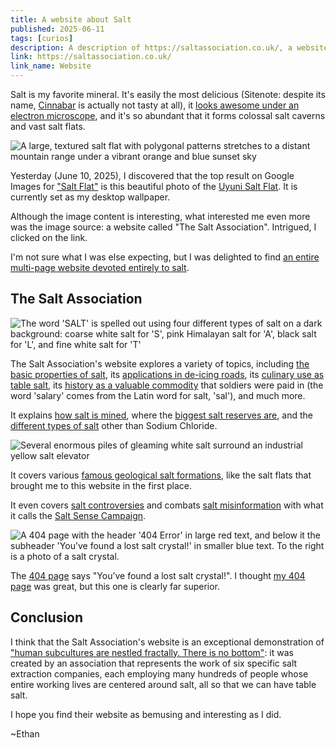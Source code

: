 ```yaml
---
title: A website about Salt
published: 2025-06-11
tags: [curios]
description: A description of https://saltassociation.co.uk/, a website devoted entirely to salt
link: https://saltassociation.co.uk/
link_name: Website
---
```


Salt is my favorite mineral. It's easily the most delicious (Sitenote: despite its name, [Cinnabar](https://en.wikipedia.org/wiki/Cinnabar) is actually not tasty at all), it [looks awesome under an electron microscope](https://salinity.oceansciences.org/media/ed_image_81_salt_crystal.jpg), and it's so abundant that it forms colossal salt caverns and vast salt flats.

![A large, textured salt flat with polygonal patterns stretches to a distant mountain range under a vibrant orange and blue sunset sky](~/salt_flat.webp "A scenic and tasty-looking salt flat")

Yesterday (June 10, 2025), I discovered that the top result on Google Images for ["Salt Flat"](https://www.google.com/search?q=salt+flat&udm=2) is this beautiful photo of the [Uyuni Salt Flat](https://en.wikipedia.org/wiki/Salar_de_Uyuni). It is currently set as my desktop wallpaper.

Although the image content is interesting, what interested me even more was the image source: a website called "The Salt Association". Intrigued, I clicked on the link.

I'm not sure what I was else expecting, but I was delighted to find [an entire multi-page website devoted entirely to salt](https://saltassociation.co.uk/).

## The Salt Association

![The word 'SALT' is spelled out using four different types of salt on a dark background: coarse white salt for 'S', pink Himalayan salt for 'A', black salt for 'L', and fine white salt for 'T'](~/salt_text.webp "The Salt Association must have amazing designers; this header is awesome")

The Salt Association's website explores a variety of topics, including [the basic properties of salt](https://saltassociation.co.uk/education/what-is-salt-and-its-properties/), its [applications in de-icing roads](https://saltassociation.co.uk/de-icing/), its [culinary use as table salt](https://saltassociation.co.uk/white-salt/), its [history as a valuable commodity](https://saltassociation.co.uk/education/salt-history/early-history/) that soldiers were paid in (the word 'salary' comes from the Latin word for salt, 'sal'), and much more.

It explains [how salt is mined](https://saltassociation.co.uk/education/make-salt/), where the [biggest salt reserves are](https://saltassociation.co.uk/education/physical-geography/), and the [different types of salt](https://saltassociation.co.uk/education/chemistry-salt/) other than Sodium Chloride.

![Several enormous piles of gleaming white salt surround an industrial yellow salt elevator](~/salt_mining.webp "I wonder if salt piles are good for sledding on")

It covers various [famous geological salt formations](https://saltassociation.co.uk/education/physical-geography/), like the salt flats that brought me to this website in the first place.

It even covers [salt controversies](https://saltassociation.co.uk/position-statement-government-salt-reduction-strategy/) and combats [salt misinformation](https://saltassociation.co.uk/salt-the-facts/) with what it calls the [Salt Sense Campaign](https://saltassociation.co.uk/news/saltsense/).

![A 404 page with the header '404 Error' in large red text, and below it the subheader 'You’ve found a lost salt crystal!' in smaller blue text. To the right is a photo of a salt crystal.](~/salt_404.webp)

The [404 page](https://saltassociation.co.uk/404) says "You’ve found a lost salt crystal!". I thought [my 404 page](/404) was great, but this one is clearly far superior.

## Conclusion

I think that the Salt Association's website is an exceptional demonstration of ["human subcultures are nestled fractally. There is no bottom"](https://xkcd.com/1095/): it was created by an association that represents the work of six specific salt extraction companies, each employing many hundreds of people whose entire working lives are centered around salt, all so that we can have table salt.

I hope you find their website as bemusing and interesting as I did.

~Ethan
